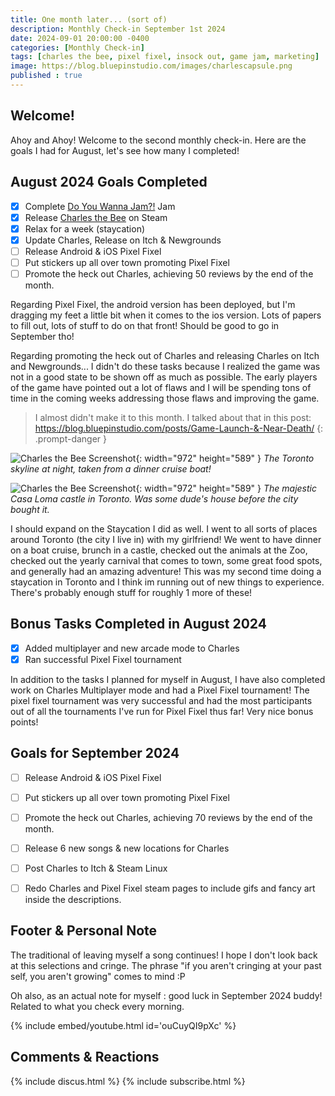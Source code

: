 ```yaml
---
title: One month later... (sort of)
description: Monthly Check-in September 1st 2024
date: 2024-09-01 20:00:00 -0400
categories: [Monthly Check-in]
tags: [charles the bee, pixel fixel, insock out, game jam, marketing]
image: https://blog.bluepinstudio.com/images/charlescapsule.png
published : true
---
```


## Welcome!

Ahoy and Ahoy! Welcome to the second monthly check-in. Here are the goals I had for August, let's see how many I completed!  

## August 2024 Goals Completed
  - [x] Complete [Do You Wanna Jam?!](https://itch.io/jam/do-you-wanna-jam-2024) Jam
  - [x] Release [Charles the Bee](https://store.steampowered.com/app/2485090/Charles_the_Bee/) on Steam
  - [x] Relax for a week (staycation)
  - [x] Update Charles, Release on Itch & Newgrounds
  - [ ] Release Android & iOS Pixel Fixel
  - [ ] Put stickers up all over town promoting Pixel Fixel
  - [ ] Promote the heck out Charles, achieving 50 reviews by the end of the month.

Regarding Pixel Fixel, the android version has been deployed, but I'm dragging my feet a little bit when it comes to the ios version. Lots of papers to fill out, lots of stuff to do on that front! Should be good to go in September tho!

Regarding promoting the heck out of Charles and releasing Charles on Itch and Newgrounds... I didn't do these tasks because I realized the game was not in a good state to be shown off as much as possible. The early players of the game have pointed out a lot of flaws and I will be spending tons of time in the coming weeks addressing those flaws and improving the game.

> I almost didn't make it to this month. I talked about that in this post: <https://blog.bluepinstudio.com/posts/Game-Launch-&-Near-Death/>
{: .prompt-danger } 

![Charles the Bee Screenshot](https://blog.bluepinstudio.com/images/toronto.jpg){: width="972" height="589" }
_The Toronto skyline at night, taken from a dinner cruise boat!_

![Charles the Bee Screenshot](https://blog.bluepinstudio.com/images/toronto2.jpg){: width="972" height="589" }
_The majestic Casa Loma castle in Toronto. Was some dude's house before the city bought it._

I should expand on the Staycation I did as well. I went to all sorts of places around Toronto (the city I live in) with my girlfriend! We went to have dinner on a boat cruise, brunch in a castle, checked out the animals at the Zoo, checked out the yearly carnival that comes to town, some great food spots, and generally had an amazing adventure! This was my second time doing a staycation in Toronto and I think im running out of new things to experience. There's probably enough stuff for roughly 1 more of these!

## Bonus Tasks Completed in August 2024
  - [x] Added multiplayer and new arcade mode to Charles
  - [x] Ran successful Pixel Fixel tournament

In addition to the tasks I planned for myself in August, I have also completed work on Charles Multiplayer mode and had a Pixel Fixel tournament! The pixel fixel tournament was very successful and had the most participants out of all the tournaments I've run for Pixel Fixel thus far! Very nice bonus points!

## Goals for September 2024
  - [ ] Release Android & iOS Pixel Fixel
  - [ ] Put stickers up all over town promoting Pixel Fixel
  - [ ] Promote the heck out Charles, achieving 70 reviews by the end of the month.
  - [ ] Release 6 new songs & new locations for Charles
  - [ ] Post Charles to Itch & Steam Linux
  - [ ] Redo Charles and Pixel Fixel steam pages to include gifs and fancy art inside the descriptions.
    


## Footer & Personal Note
The traditional of leaving myself a song continues! I hope I don't look back at this selections and cringe. The phrase "if you aren't cringing at your past self, you aren't growing" comes to mind :P

Oh also, as an actual note for myself : good luck in September 2024 buddy! Related to what you check every morning.

{% include embed/youtube.html id='ouCuyQI9pXc' %}

## Comments & Reactions

{% include discus.html %}
{% include subscribe.html %}